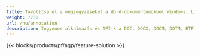 ```yaml
---
title: Távolítsa el a megjegyzéseket a Word-dokumentumokból Windows, Linux és macOS rendszeren 
weight: 7730
url: /hu/annotation
description: Ingyenes alkalmazás és API-k a DOC, DOCX, DOCM, DOTM, RTF, DOT és ODT fájlok megjegyzéseinek kezeléséhez
---
```


{{< blocks/products/pf/agp/feature-solution >}} 


